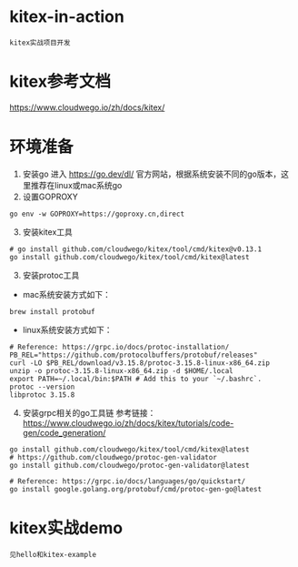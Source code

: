 # kitex-in-action
    kitex实战项目开发
# kitex参考文档
https://www.cloudwego.io/zh/docs/kitex/

# 环境准备
1. 安装go
进入 https://go.dev/dl/ 官方网站，根据系统安装不同的go版本，这里推荐在linux或mac系统go
2. 设置GOPROXY
```shell
go env -w GOPROXY=https://goproxy.cn,direct
```
3. 安装kitex工具
```shell
# go install github.com/cloudwego/kitex/tool/cmd/kitex@v0.13.1
go install github.com/cloudwego/kitex/tool/cmd/kitex@latest
```
3. 安装protoc工具
- mac系统安装方式如下：
```shell
brew install protobuf
```
- linux系统安装方式如下：
```shell
# Reference: https://grpc.io/docs/protoc-installation/
PB_REL="https://github.com/protocolbuffers/protobuf/releases"
curl -LO $PB_REL/download/v3.15.8/protoc-3.15.8-linux-x86_64.zip
unzip -o protoc-3.15.8-linux-x86_64.zip -d $HOME/.local
export PATH=~/.local/bin:$PATH # Add this to your `~/.bashrc`.
protoc --version
libprotoc 3.15.8
```
4. 安装grpc相关的go工具链
参考链接： https://www.cloudwego.io/zh/docs/kitex/tutorials/code-gen/code_generation/
```shell
go install github.com/cloudwego/kitex/tool/cmd/kitex@latest
# https://github.com/cloudwego/protoc-gen-validator
go install github.com/cloudwego/protoc-gen-validator@latest

# Reference: https://grpc.io/docs/languages/go/quickstart/
go install google.golang.org/protobuf/cmd/protoc-gen-go@latest
```

# kitex实战demo
    见hello和kitex-example
